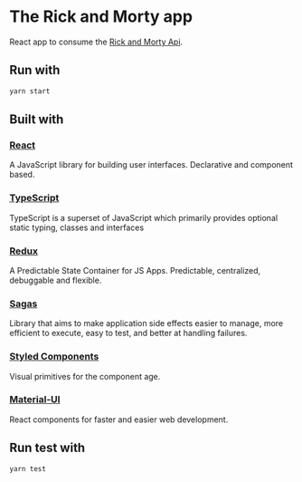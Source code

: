 # The Rick and Morty app
React app to consume the [Rick and Morty Api](https://rickandmortyapi.com/).

## Run with
```sh
yarn start
```

## Built with
### [React](https://reactjs.org/)
A JavaScript library for building user interfaces. Declarative and component based.

### [TypeScript](http://www.typescriptlang.org/)
TypeScript is a superset of JavaScript which primarily provides optional static typing, classes and interfaces

### [Redux](https://redux.js.org/)
A Predictable State Container for JS Apps. Predictable, centralized, debuggable and flexible.

### [Sagas](https://redux-saga.js.org/)
Library that aims to make application side effects easier to manage, more efficient to execute, easy to test, and better at handling failures.

### [Styled Components](https://styled-components.com/)
Visual primitives for the component age.

### [Material-UI](https://material-ui.com/)
React components for faster and easier web development.


## Run test with
```sh
yarn test
```

